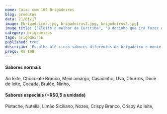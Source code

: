 ```yaml
---
nome: Caixa com 100 Brigadeiros
blog: produtos
data: 21/01/17
image: [brigadeiros.jpg, brigadeiros2.jpg, brigadeiros3.jpg]
image_title: ["Eleito o melhor de Curitiba", "O docinho que irá fazer o sucesso em sua festa", "O melhor de Curitiba"]
category: brigadeiros
tags: brigadeiros
published: true
descrição: 'Escolha até cinco sabores diferentes de brigadeiro e monte sua caixa'
preço: R$ 190
---
```


#### Sabores normais
Ao leite,
Chocolate Branco,
Meio amargo,
Casadinho,
Uva,
Churros,
Doce de leite,
Cocada,
Brulée,
Ninho,

#### Sabores especiais (+R$0,5 a unidade)
Pistache,
Nutella,
Limão Siciliano,
Nozes,
Crispy Branco,
Crispy Ao leite,
